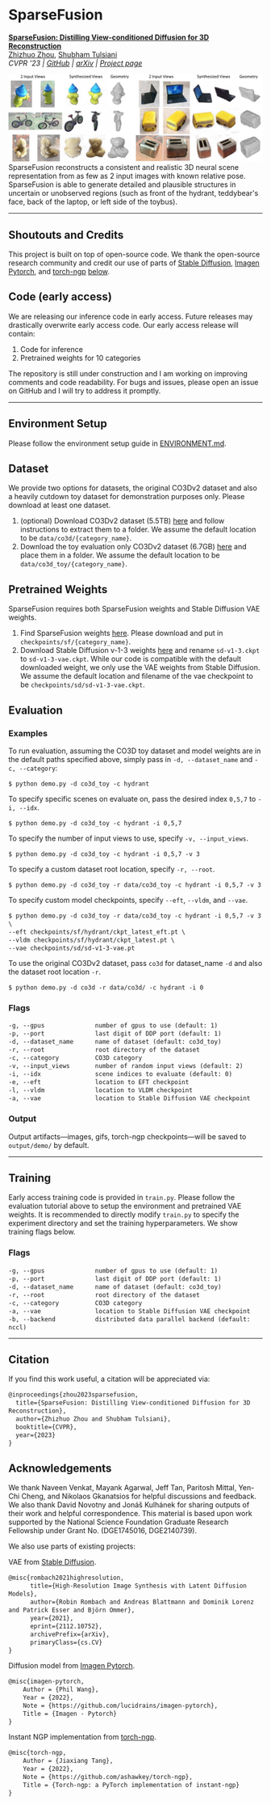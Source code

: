 # SparseFusion

[**SparseFusion: Distilling View-conditioned Diffusion for 3D Reconstruction**](https://sparsefusion.github.io/)<br/>
[Zhizhuo Zhou](https://www.zhiz.dev/),
[Shubham Tulsiani](https://shubhtuls.github.io/)<br/>
_CVPR '23 | [GitHub](https://github.com/zhizdev/sparsefusion) | [arXiv](https://arxiv.org/abs/2212.00792) | [Project page](https://sparsefusion.github.io/)_

![txt2img-stable2](media/teaser.jpg)
SparseFusion reconstructs a consistent and realistic 3D neural scene representation from as few as 2 input images with known relative pose. SparseFusion is able to generate detailed and plausible structures in uncertain or unobserved regions (such as front of the hydrant, teddybear's face, back of the laptop, or left side of the toybus).

---
## Shoutouts and Credits
This project is built on top of open-source code. We thank the open-source research community and credit our use of parts of [Stable Diffusion](https://github.com/CompVis/stable-diffusion), [Imagen Pytorch](https://github.com/lucidrains/imagen-pytorch), and [torch-ngp](https://github.com/ashawkey/torch-ngp) [below](#acknowledgements). 


## Code (early access)
We are releasing our inference code in early access. Future releases may drastically overwrite early access code. Our early access release will contain:

1. Code for inference
2. Pretrained weights for 10 categories

The repository is still under construction and I am working on improving comments and code readability.
For bugs and issues, please open an issue on GitHub and I will try to address it promptly.

---
## Environment Setup
Please follow the environment setup guide in [ENVIRONMENT.md](ENVIRONMENT.md).

## Dataset
We provide two options for datasets, the original CO3Dv2 dataset and also a heavily cutdown toy dataset for demonstration purposes only. Please download at least one dataset. 

1. (optional) Download CO3Dv2 dataset (5.5TB) [here](https://github.com/facebookresearch/co3d) and follow instructions to extract them to a folder. We assume the default location to be `data/co3d/{category_name}`.
2. Download the toy evaluation only CO3Dv2 dataset (6.7GB) [here](https://drive.google.com/drive/folders/1IzgFjdgm_RjCHe2WOkIQa4BRdgKuSglL?usp=share_link) and place them in a folder. We assume the default location to be `data/co3d_toy/{category_name}`. 

## Pretrained Weights
SparseFusion requires both SparseFusion weights and Stable Diffusion VAE weights. 
1. Find SparseFusion weights [here](https://drive.google.com/drive/folders/1Czsnf-PVjwH-HL7K5mTt_kF9u-PVWRyL?usp=share_link). Please download and put in `checkpoints/sf/{category_name}`. 
2. Download Stable Diffusion v-1-3 weights [here](https://huggingface.co/CompVis/stable-diffusion-v-1-3-original) and rename `sd-v1-3.ckpt` to `sd-v1-3-vae.ckpt`. While our code is compatible with the default downloaded weight, we only use the VAE weights from Stable Diffusion. We assume the default location and filename of the vae checkpoint to be `checkpoints/sd/sd-v1-3-vae.ckpt`. 

## Evaluation


### Examples
To run evaluation, assuming the CO3D toy dataset and model weights are in the default paths specified above, simply pass in `-d, --dataset_name` and `-c, --category`:
```shell
$ python demo.py -d co3d_toy -c hydrant
```

To specify specific scenes on evaluate on, pass the desired index `0,5,7` to `-i, --idx`. 
```shell
$ python demo.py -d co3d_toy -c hydrant -i 0,5,7
```

To specify the number of input views to use, specify `-v, --input_views`.
```shell
$ python demo.py -d co3d_toy -c hydrant -i 0,5,7 -v 3
```

To specify a custom dataset root location, specify `-r, --root`.
```shell
$ python demo.py -d co3d_toy -r data/co3d_toy -c hydrant -i 0,5,7 -v 3
```

To specify custom model checkpoints, specify `--eft`, `--vldm`, and `--vae`. 
```shell
$ python demo.py -d co3d_toy -r data/co3d_toy -c hydrant -i 0,5,7 -v 3 \
--eft checkpoints/sf/hydrant/ckpt_latest_eft.pt \
--vldm checkpoints/sf/hydrant/ckpt_latest.pt \
--vae checkpoints/sd/sd-v1-3-vae.pt
```

To use the original CO3Dv2 dataset, pass `co3d` for dataset_name `-d` and also the dataset root location `-r`.
```shell
$ python demo.py -d co3d -r data/co3d/ -c hydrant -i 0
```

### Flags
```
-g, --gpus              number of gpus to use (default: 1)
-p, --port              last digit of DDP port (default: 1)
-d, --dataset_name      name of dataset (default: co3d_toy)
-r, --root              root directory of the dataset 
-c, --category          CO3D category
-v, --input_views       number of random input views (default: 2)
-i, --idx               scene indices to evaluate (default: 0)
-e, --eft               location to EFT checkpoint
-l, --vldm              location to VLDM checkpoint
-a, --vae               location to Stable Diffusion VAE checkpoint
```

### Output
Output artifacts—images, gifs, torch-ngp checkpoints—will be saved to `output/demo/` by default. 

---

## Training
Early access training code is provided in `train.py`. Please follow the evaluation tutorial above to setup the environment and pretrained VAE weights. It is recommended to directly modify `train.py` to specify the experiment directory and set the training hyperparameters. We show training flags below. 

### Flags
```
-g, --gpus              number of gpus to use (default: 1)
-p, --port              last digit of DDP port (default: 1)
-d, --dataset_name      name of dataset (default: co3d_toy)
-r, --root              root directory of the dataset 
-c, --category          CO3D category
-a, --vae               location to Stable Diffusion VAE checkpoint
-b, --backend           distributed data parallel backend (default: nccl)
```

---
## Citation
If you find this work useful, a citation will be appreciated via:

```
@inproceedings{zhou2023sparsefusion,
  title={SparseFusion: Distilling View-conditioned Diffusion for 3D Reconstruction}, 
  author={Zhizhuo Zhou and Shubham Tulsiani},
  booktitle={CVPR},
  year={2023}
}
```

## Acknowledgements 
We thank Naveen Venkat, Mayank Agarwal, Jeff Tan, Paritosh Mittal, Yen-Chi Cheng, and Nikolaos Gkanatsios for helpful discussions and feedback. We also thank David Novotny and Jonáš Kulhánek for sharing outputs of their work and helpful correspondence. This material is based upon work supported by the National Science Foundation Graduate Research Fellowship under Grant No. (DGE1745016, DGE2140739).

We also use parts of existing projects: 

VAE from [Stable Diffusion](https://github.com/CompVis/stable-diffusion).
```
@misc{rombach2021highresolution,
      title={High-Resolution Image Synthesis with Latent Diffusion Models}, 
      author={Robin Rombach and Andreas Blattmann and Dominik Lorenz and Patrick Esser and Björn Ommer},
      year={2021},
      eprint={2112.10752},
      archivePrefix={arXiv},
      primaryClass={cs.CV}
}
```

Diffusion model from [Imagen Pytorch](https://github.com/lucidrains/imagen-pytorch).
```
@misc{imagen-pytorch,
    Author = {Phil Wang},
    Year = {2022},
    Note = {https://github.com/lucidrains/imagen-pytorch},
    Title = {Imagen - Pytorch}
}
```

Instant NGP implementation from [torch-ngp](https://github.com/ashawkey/torch-ngp).
```
@misc{torch-ngp,
    Author = {Jiaxiang Tang},
    Year = {2022},
    Note = {https://github.com/ashawkey/torch-ngp},
    Title = {Torch-ngp: a PyTorch implementation of instant-ngp}
}
```
